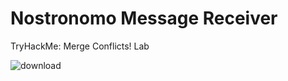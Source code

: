 # Nostronomo Message Receiver
TryHackMe: Merge Conflicts! Lab

![download](https://user-images.githubusercontent.com/54809973/151640687-ee17188e-a5ca-47dc-9551-4d477394375d.jpeg)
